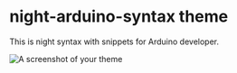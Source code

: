 # night-arduino-syntax theme

This is night syntax with snippets for Arduino developer.

![A screenshot of your theme](https://i.ibb.co/2ZDxYPq/night-arduino-syntax.jpg)
